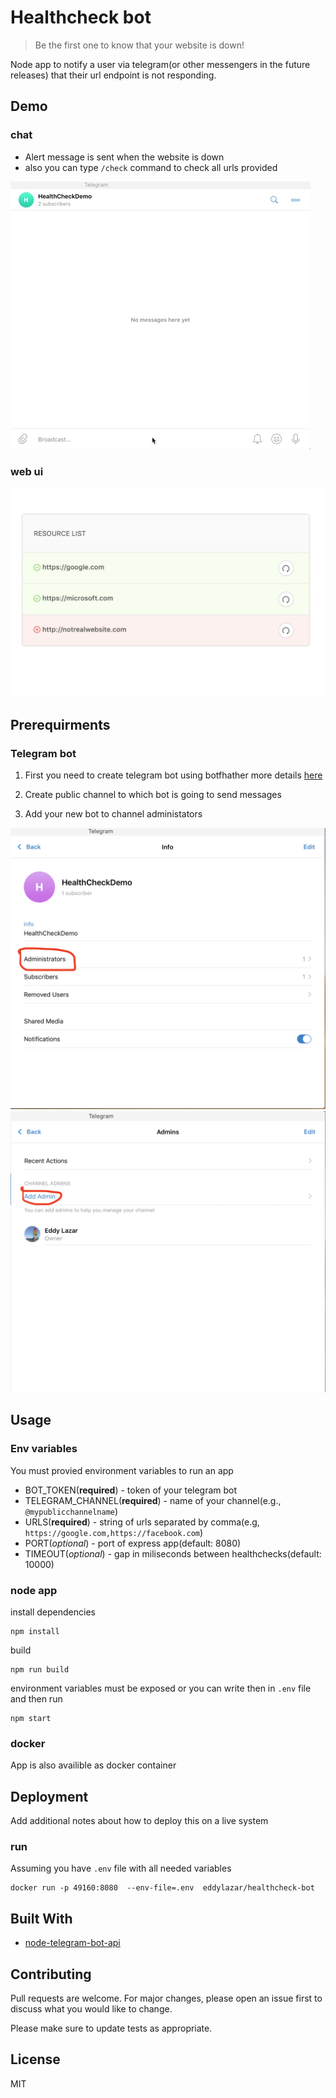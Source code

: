 # Healthcheck bot

> Be the first one to know that your website is down!

Node app to notify a user via telegram(or other messengers in the future releases) that their url endpoint is not responding.

## Demo

### chat

- Alert message is sent when the website is down
- also you can type `/check` command to check all urls provided

<img src="docs/screenshots/healthcheckdemo.gif">

### web ui

<img src="docs/screenshots/webapp.png">

## Prerequirments

### Telegram bot

1. First you need to create telegram bot using botfhather more details [here](https://core.telegram.org/bots#3-how-do-i-create-a-bot)

2. Create public channel to which bot is going to send messages

3. Add your new bot to channel administators

<img src="docs/screenshots/channel_1.png">

<img src="docs/screenshots/channel_2.png">

## Usage

### Env variables

You must provied environment variables to run an app

- BOT_TOKEN(**required**) - token of your telegram bot
- TELEGRAM_CHANNEL(**required**) - name of your channel(e.g., `@mypublicchannelname`)
- URLS(**required**) - string of urls separated by comma(e.g, `https://google.com,https://facebook.com`)
- PORT(_optional_) - port of express app(default: 8080)
- TIMEOUT(_optional_) - gap in miliseconds between healthchecks(default: 10000)

### node app

install dependencies

```
npm install
```

build

```
npm run build
```

environment variables must be exposed or you can write then in `.env` file and then run

```
npm start
```

### docker

App is also availible as docker container

## Deployment

Add additional notes about how to deploy this on a live system

### run

Assuming you have `.env` file with all needed variables

```
docker run -p 49160:8080  --env-file=.env  eddylazar/healthcheck-bot
```

## Built With

- [node-telegram-bot-api](https://github.com/yagop/node-telegram-bot-api)

## Contributing

Pull requests are welcome. For major changes, please open an issue first to discuss what you would like to change.

Please make sure to update tests as appropriate.

## License

MIT
